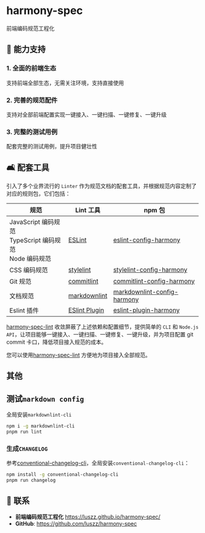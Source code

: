 # harmony-spec

前端编码规范工程化

## :tada: 能力支持

### 1. 全面的前端生态

支持前端全部生态，无需关注环境，支持直接使用

### 2. 完善的规范配件

支持对全部前端配置实现一键接入、一键扫描、一键修复、一键升级

### 3. 完整的测试用例

配套完整的测试用例，提升项目健壮性

## :couch_and_lamp: 配套工具

引入了多个业界流行的 `Linter` 作为规范文档的配套工具，并根据规范内容定制了对应的规则包，它们包括：

| 规范                                                              | Lint 工具                                                      | npm 包                                                                                 |
| ----------------------------------------------------------------- | -------------------------------------------------------------- | -------------------------------------------------------------------------------------- |
| JavaScript 编码规范 <br/> TypeScript 编码规范 <br/> Node 编码规范 | [ESLint](https://eslint.org/)                                  | [eslint-config-harmony](https://www.npmjs.com/package/eslint-config-harmony)             |
| CSS 编码规范                                                      | [stylelint](https://stylelint.io/)                             | [stylelint-config-harmony](https://www.npmjs.com/package/stylelint-config-harmony)       |
| Git 规范                                                          | [commitlint](https://commitlint.js.org/#/)                     | [commitlint-config-harmony](https://www.npmjs.com/package/commitlint-config-harmony)     |
| 文档规范                                                          | [markdownlint](https://github.com/DavidAnson/markdownlint)     | [markdownlint-config-harmony](https://www.npmjs.com/package/markdownlint-config-harmony) |
| Eslint 插件                                                       | [ESlint Plugin](https://eslint.org/docs/latest/extend/plugins) | [eslint-plugin-harmony](https://www.npmjs.com/package/eslint-plugin-harmony)             |

[harmony-spec-lint](https://www.npmjs.com/package/harmony-spec-lint) 收敛屏蔽了上述依赖和配置细节，提供简单的 `CLI` 和 `Node.js API`，让项目能够一键接入、一键扫描、一键修复、一键升级，并为项目配置 git commit 卡口，降低项目接入规范的成本。

您可以使用[harmony-spec-lint](https://www.npmjs.com/package/harmony-spec-lint) 方便地为项目接入全部规范。

## 其他

## 测试`markdown config`

全局安装`markdownlint-cli`

```bash
npm i -g markdownlint-cli
pnpm run lint
```

### 生成`CHANGELOG`

参考[conventional-changelog-cli](https://www.npmjs.com/package/conventional-changelog-cli)，全局安装`conventional-changelog-cli`：

```bash
npm install -g conventional-changelog-cli
pnpm run changelog
```

## :email: 联系

- **前端编码规范工程化** <https://luszz.github.io/harmony-spec/>
- **GitHub**: <https://github.com/luszz/harmony-spec>

</br>
